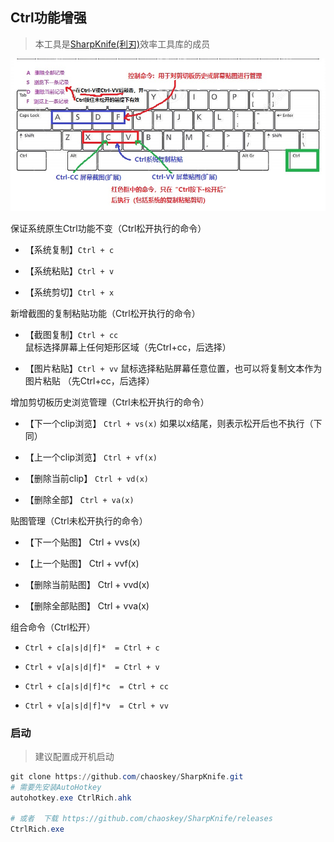 ## Ctrl功能增强

> 本工具是[SharpKnife(利刃)](../README.md)效率工具库的成员

![](../images/CtrlRich.jpg)

保证系统原生Ctrl功能不变（Ctrl松开执行的命令）

- 【系统复制】`Ctrl + c`

- 【系统粘贴】`Ctrl + v`

- 【系统剪切】`Ctrl + x`

新增截图的复制粘贴功能（Ctrl松开执行的命令）

- 【截图复制】`Ctrl + cc`    鼠标选择屏幕上任何矩形区域（先Ctrl+cc，后选择）

- 【图片粘贴】`Ctrl + vv`    鼠标选择粘贴屏幕任意位置，也可以将复制文本作为图片粘贴  （先Ctrl+cc，后选择）

增加剪切板历史浏览管理（Ctrl未松开执行的命令）

- 【下一个clip浏览】  `Ctrl + vs(x)`    如果以x结尾，则表示松开后也不执行（下同）

- 【上一个clip浏览】  `Ctrl + vf(x)`

- 【删除当前clip】       `Ctrl + vd(x)`

- 【删除全部】           `Ctrl + va(x)`

贴图管理（Ctrl未松开执行的命令）

- 【下一个贴图】  Ctrl + vvs(x)

- 【上一个贴图】  Ctrl + vvf(x)

- 【删除当前贴图】   Ctrl + vvd(x)

- 【删除全部贴图】   Ctrl + vva(x)

组合命令（Ctrl松开）

- `Ctrl + c[a|s|d|f]*  = Ctrl + c`      

- `Ctrl + v[a|s|d|f]*  = Ctrl + v`

- `Ctrl + c[a|s|d|f]*c  = Ctrl + cc`

- `Ctrl + v[a|s|d|f]*v  = Ctrl + vv`

### 启动

> 建议配置成开机启动

```powershell
git clone https://github.com/chaoskey/SharpKnife.git
# 需要先安装AutoHotkey
autohotkey.exe CtrlRich.ahk

# 或者  下载 https://github.com/chaoskey/SharpKnife/releases
CtrlRich.exe
```